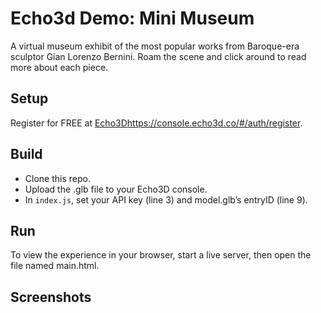 # Echo3d Demo: Mini Museum
A virtual museum exhibit of the most popular works from Baroque-era sculptor Gian Lorenzo Bernini. Roam the scene and click around to read more about each piece. 

## Setup
Register for FREE at [Echo3D](https://console.echo3d.co/#/auth/register)https://console.echo3d.co/#/auth/register. 

## Build
- Clone this repo. 
- Upload the .glb file to your Echo3D console. 
- In `index.js`, set your API key (line 3) and model.glb’s entryID (line 9).

## Run
To view the experience in your browser, start a live server, then open the file named main.html.

## Screenshots

